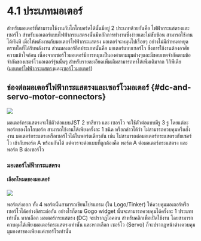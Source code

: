 # 4.1 ประเภทมอเตอร์

สำหรับมอเตอร์ที่สามารถใช้งานกับโกโกบอร์ดได้นั้นมีอยู่ 2 ประเภทด้วยกันคือ ไฟฟ้ากระแสตรงและเซอร์โว สำหรับมอเตอร์แบบไฟฟ้ากระแสตรงนั้นมีหลักการทำงานซึ่งง่ายและไม่ซับซ้อน สามารถใช้งานได้ทันที เมื่อให้พลังงานกับมอเตอร์ไฟฟ้ากระแสตรง มอเตอร์จะหมุนไปเรื่อยๆ อย่างไม่มีกำหนดหยุด ตราบใดที่ได้รับพลังงาน ส่วนมอเตอร์อีกประเภทนั้นคือ มอเตอร์แบบเซอร์โว ซึ่งการใช้งานต้องอาศัยความเข้าใจก่อน เนื่องจากเซอร์โวมอเตอร์มีการหมุนเป็นองศาตามมุมต่างๆและมีขอบเขตจำกัดตามข้อจำกัดของเซอร์โวมอเตอร์รุ่นนั้นๆ สำหรับรายละเอียดเพิ่มเติมสามารถหาได้เพิ่มเติมจาก วิกิพีเดีย \([มอเตอร์ไฟฟ้ากระแสตรง](https://en.wikipedia.org/wiki/DC_motor)และ[เซอร์โวมอเตอร์](https://en.wikipedia.org/wiki/Servomotor)\)

## ช่องต่อมอเตอร์ไฟฟ้ากระแสตรงและเซอร์โวมอเตอร์ {#dc-and-servo-motor-connectors}

![](https://lh4.googleusercontent.com/rhjxX3MArXKhWovk1XBPgOfXUHawzDyA127hf0SThAqoY62IascChY4Pnfi5XdnQWTACOc2nixoO95nOBvTFXaXPXfQFQGUAnDBuaIvVise-ckyHxvAj7VvCBw8lcE30IYeGxaV4)

มอเตอร์กระแสตรงจะใช้ตัวต่อแบบJST 2 ขาสีขาว และ เซอรโว จะใช้ตัวต่อแบบมีรู 3 รู โดยแต่ละพอร์ตของโกโกบอร์ด สามารถใช้งานได้เพียงครั้งละ 1 ชนิด หรือกล่าวได้ว่า ไม่สามารถควบคุมหรือสั่งงาน มอเตอร์กระแตรงหรือเซอร์โวได้ในพอร์ตเดียวกัน เช่น ไม่สามารถต่อมอเตอร์กระแสตรงกับเซอร์โว เข้ากับพอร์ต A พร้อมกันได้ แต่ควรจะต่อแบบที่ถูกต้องคือ พอร์ต A ต่อมอเตอร์กระแสตรง และ พอร์ต B ต่อเซอร์โว

### **มอเตอร์ไฟฟ้ากระแสตรง**

#### เลือกโหมดของมอเตอร์

![](https://lh3.googleusercontent.com/5I8eaB_EbHAVS6k-1oHP4-LxyByhncplIO5_0grMnK4yUb1lQNajp08kchW9k3jtXH6UX4yX12KbYen2jldsc-xnaCLsn9zkqx9n2O8ofDtOIxiCVImU0nYdG1J8WrFeSE30Mc0h)

พอร์ตส่งออก ทั้ง 4 พอร์ตนั้นสามารถเขียนโปรแกรม \(ใน Logo/Tinker\) ให้ควบคุมมอเตอร์หรือเซอร์โวได้อย่างอิสระต่อกัน อย่างไรก็ตาม Gogo widget นั้นจะสามารถควบคุมได้ครั้งละ 1 ประเภทเท่านั้น หากเลือก มอเตอร์กระแสตรง \(DC\) จะปรากฏไอคอน สำหรับคลิกเพื่อเปิดใช้งาน โดยสามารถควบคุมได้เพียงมอเตอร์กระแสตรงเท่านั้น และหากเลือก เซอร์โว \(Servo\) ก็จะปรากฏหน้าต่างควบคุมมุมองศาของเพียงแค่เซอร์โวเท่านั้น

